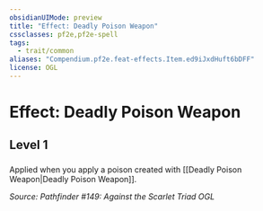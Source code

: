 ```yaml
---
obsidianUIMode: preview
title: "Effect: Deadly Poison Weapon"
cssclasses: pf2e,pf2e-spell
tags:
  - trait/common
aliases: "Compendium.pf2e.feat-effects.Item.ed9iJxdHuft6bDFF"
license: OGL
---
```

# Effect: Deadly Poison Weapon
## Level 1
### 






Applied when you apply a poison created with [[Deadly Poison Weapon|Deadly Poison Weapon]].

*Source: Pathfinder #149: Against the Scarlet Triad*
*OGL*